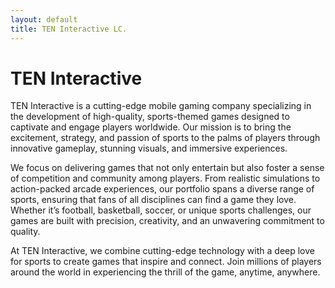 ```yaml
---
layout: default
title: TEN Interactive LC.
---
```


# TEN Interactive
TEN Interactive is a cutting-edge mobile gaming company specializing in the development of high-quality, sports-themed games designed to captivate and engage players worldwide. Our mission is to bring the excitement, strategy, and passion of sports to the palms of players through innovative gameplay, stunning visuals, and immersive experiences.

We focus on delivering games that not only entertain but also foster a sense of competition and community among players. From realistic simulations to action-packed arcade experiences, our portfolio spans a diverse range of sports, ensuring that fans of all disciplines can find a game they love. Whether it’s football, basketball, soccer, or unique sports challenges, our games are built with precision, creativity, and an unwavering commitment to quality.

At TEN Interactive, we combine cutting-edge technology with a deep love for sports to create games that inspire and connect. Join millions of players around the world in experiencing the thrill of the game, anytime, anywhere.
